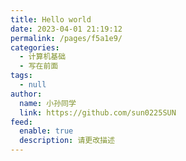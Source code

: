```yaml
---
title: Hello world
date: 2023-04-01 21:19:12
permalink: /pages/f5a1e9/
categories: 
  - 计算机基础
  - 写在前面
tags: 
  - null
author: 
  name: 小孙同学
  link: https://github.com/sun0225SUN
feed: 
  enable: true
  description: 请更改描述
---
```

